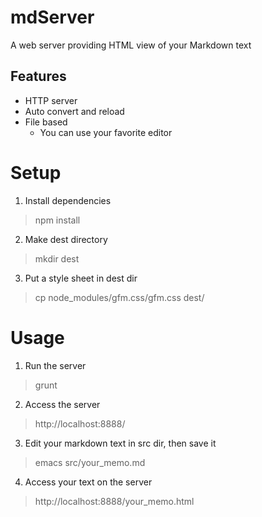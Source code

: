 # mdServer
A web server providing HTML view of your Markdown text

## Features
* HTTP server
* Auto convert and reload
* File based
  - You can use your favorite editor



# Setup
1. Install dependencies
> npm install

2. Make dest directory
> mkdir dest

3. Put a style sheet in dest dir
> cp node_modules/gfm.css/gfm.css dest/



# Usage
1. Run the server
> grunt

2. Access the server
> http://localhost:8888/

3. Edit your markdown text in src dir, then save it
> emacs src/your_memo.md

4. Access your text on the server
> http://localhost:8888/your_memo.html